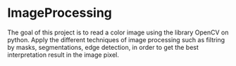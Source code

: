# ImageProcessing
The goal of this project is to read a color image using the library OpenCV on python.
Apply the different techniques of image processing such as filtring by masks, segmentations, 
edge detection, in order to get the best interpretation result in the image pixel. 
